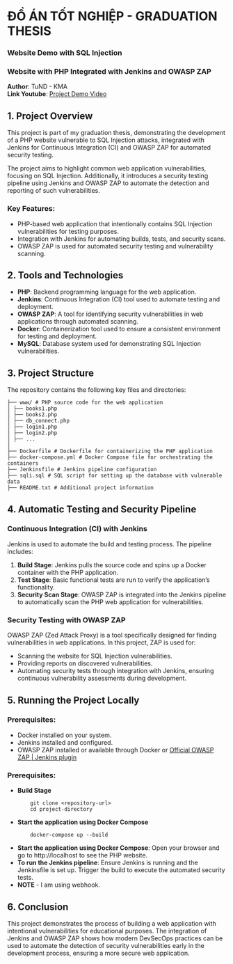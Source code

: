 # ĐỒ ÁN TỐT NGHIỆP - GRADUATION THESIS  
### Website Demo with SQL Injection  
### Website with PHP Integrated with Jenkins and OWASP ZAP  

**Author**: TuND - KMA  
**Link Youtube**: [Project Demo Video](https://www.youtube.com/watch?v=xTs-rkdP62c&t=26s)

## 1. Project Overview

This project is part of my graduation thesis, demonstrating the development of a PHP website vulnerable to SQL Injection attacks, integrated with Jenkins for Continuous Integration (CI) and OWASP ZAP for automated security testing.

The project aims to highlight common web application vulnerabilities, focusing on SQL Injection. Additionally, it introduces a security testing pipeline using Jenkins and OWASP ZAP to automate the detection and reporting of such vulnerabilities.

### Key Features:
- PHP-based web application that intentionally contains SQL Injection vulnerabilities for testing purposes.
- Integration with Jenkins for automating builds, tests, and security scans.
- OWASP ZAP is used for automated security testing and vulnerability scanning.
  
## 2. Tools and Technologies

- **PHP**: Backend programming language for the web application.
- **Jenkins**: Continuous Integration (CI) tool used to automate testing and deployment.
- **OWASP ZAP**: A tool for identifying security vulnerabilities in web applications through automated scanning.
- **Docker**: Containerization tool used to ensure a consistent environment for testing and deployment.
- **MySQL**: Database system used for demonstrating SQL Injection vulnerabilities.
  
## 3. Project Structure

The repository contains the following key files and directories:
```
├── www/ # PHP source code for the web application
│ ├── books1.php
│ ├── books2.php
│ ├── db_connect.php
│ ├── login1.php
│ ├── login2.php
│ ├── ...
│
├── Dockerfile # Dockerfile for containerizing the PHP application
├── docker-compose.yml # Docker Compose file for orchestrating the containers
├── Jenkinsfile # Jenkins pipeline configuration
├── sqli.sql # SQL script for setting up the database with vulnerable data
├── README.txt # Additional project information
```
## 4. Automatic Testing and Security Pipeline

### Continuous Integration (CI) with Jenkins
Jenkins is used to automate the build and testing process. The pipeline includes:

1. **Build Stage**: Jenkins pulls the source code and spins up a Docker container with the PHP application.
2. **Test Stage**: Basic functional tests are run to verify the application’s functionality.
3. **Security Scan Stage**: OWASP ZAP is integrated into the Jenkins pipeline to automatically scan the PHP web application for vulnerabilities.

### Security Testing with OWASP ZAP

OWASP ZAP (Zed Attack Proxy) is a tool specifically designed for finding vulnerabilities in web applications. In this project, ZAP is used for:

- Scanning the website for SQL Injection vulnerabilities.
- Providing reports on discovered vulnerabilities.
- Automating security tests through integration with Jenkins, ensuring continuous vulnerability assessments during development.

## 5. Running the Project Locally

### Prerequisites:
- Docker installed on your system.
- Jenkins installed and configured.
- OWASP ZAP installed or available through Docker or [Official OWASP ZAP | Jenkins plugin](https://www.we45.com/post/how-to-integrate-zap-with-jenkins-a-step-by-step-guide)

### Prerequisites:
- **Build Stage**
    ```
        git clone <repository-url>
        cd project-directory 
    ```
- **Start the application using Docker Compose**
    ```
        docker-compose up --build
    ```
- **Start the application using Docker Compose**:
Open your browser and go to http://localhost to see the PHP website.
- **To run the Jenkins pipeline**: Ensure Jenkins is running and the Jenkinsfile is set up. Trigger the build to execute the automated security tests.
- **NOTE** - I am using webhook.

## 6. Conclusion
This project demonstrates the process of building a web application with intentional vulnerabilities for educational purposes. The integration of Jenkins and OWASP ZAP shows how modern DevSecOps practices can be used to automate the detection of security vulnerabilities early in the development process, ensuring a more secure web application.
